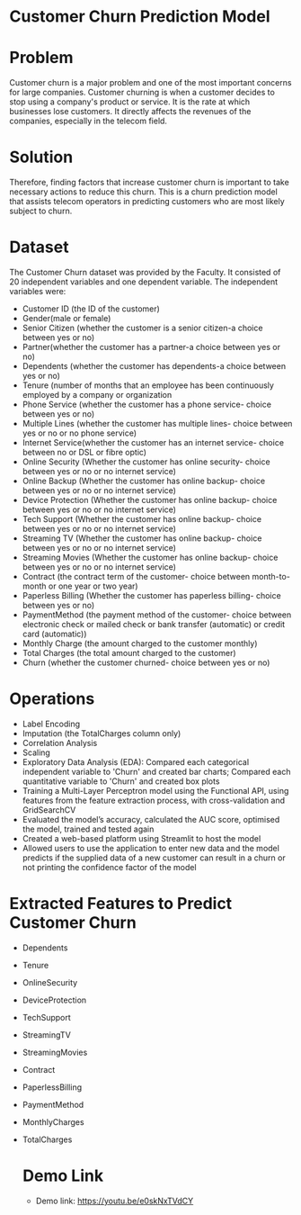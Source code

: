 # Customer Churn Prediction Model

# Problem
Customer churn is a major problem and one of the most important concerns for large companies. Customer churning is when a customer decides to stop using a company's product or service. It is the rate at which businesses lose customers. It directly affects the revenues of the companies, especially in the telecom field. 

# Solution
Therefore, finding factors that increase customer churn is important to take necessary actions to reduce this churn. This is a churn prediction model that assists telecom operators in predicting customers who are most likely subject to churn.

# Dataset
The Customer Churn dataset was provided by the Faculty. It consisted of 20 independent variables and one dependent variable. 
The independent variables were: 
- Customer ID (the ID of the customer)
- Gender(male or female)
- Senior Citizen (whether the customer is a senior citizen-a choice between yes or no)
- Partner(whether the customer has a partner-a choice between yes or no)
- Dependents (whether the customer has dependents-a choice between yes or no)
- Tenure (number of months that an employee has been continuously employed by a company or organization
- Phone Service (whether the customer has a phone service- choice between yes or no)
- Multiple Lines (whether the customer has multiple lines- choice between yes or no or no phone service)
- Internet Service(whether the customer has an internet service- choice between no or DSL or fibre optic)
- Online Security (Whether the customer has online security- choice between yes or no or no internet service)
- Online Backup (Whether the customer has online backup- choice between yes or no or no internet service)
- Device Protection (Whether the customer has online backup- choice between yes or no or no internet service)
- Tech Support (Whether the customer has online backup- choice between yes or no or no internet service)
- Streaming TV (Whether the customer has online backup- choice between yes or no or no internet service)
- Streaming Movies (Whether the customer has online backup- choice between yes or no or no internet service)
- Contract (the contract term of the customer- choice between month-to-month or one year or two year)
- Paperless Billing (Whether the customer has paperless billing- choice between yes or no)
- PaymentMethod  (the payment method of the customer- choice between electronic check or mailed check or bank transfer (automatic) or credit card (automatic))
- Monthly Charge (the amount charged to the customer monthly)
- Total Charges (the total amount charged to the customer)
- Churn (whether the customer churned- choice between yes or no)

# Operations
- Label Encoding
- Imputation (the TotalCharges column only)
- Correlation Analysis
- Scaling
- Exploratory Data Analysis (EDA): Compared each categorical independent variable to 'Churn' and created bar charts; Compared each quantitative variable to 'Churn' and created box plots
- Training a Multi-Layer Perceptron model using the Functional API, using features from the feature extraction process, with cross-validation and GridSearchCV
- Evaluated the model’s accuracy, calculated the AUC score, optimised the model, trained and tested again
- Created a web-based platform using Streamlit to host the model
- Allowed users to use the application to enter new data and the model predicts if the supplied data of a new customer can result in a churn or not printing the confidence factor of the model

# Extracted Features to Predict Customer Churn
- Dependents
- Tenure
- OnlineSecurity
- DeviceProtection
- TechSupport
- StreamingTV
- StreamingMovies
- Contract
- PaperlessBilling
- PaymentMethod
- MonthlyCharges
- TotalCharges

  # Demo Link
  - Demo link: https://youtu.be/e0skNxTVdCY
